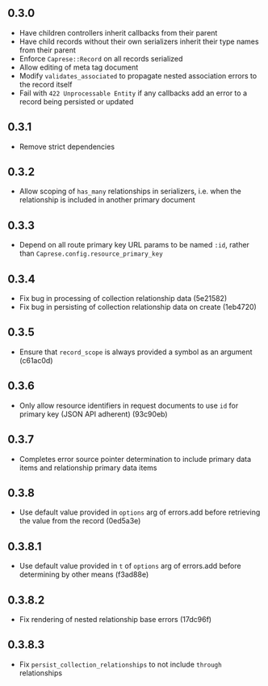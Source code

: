 ## 0.3.0

* Have children controllers inherit callbacks from their parent
* Have child records without their own serializers inherit their type names from their parent
* Enforce `Caprese::Record` on all records serialized
* Allow editing of meta tag document
* Modify `validates_associated` to propagate nested association errors to the record itself
* Fail with `422 Unprocessable Entity` if any callbacks add an error to a record being persisted or updated

## 0.3.1

* Remove strict dependencies

## 0.3.2

* Allow scoping of `has_many` relationships in serializers, i.e. when the relationship is included in another primary document

## 0.3.3

* Depend on all route primary key URL params to be named `:id`, rather than `Caprese.config.resource_primary_key`

## 0.3.4

* Fix bug in processing of collection relationship data (5e21582)
* Fix bug in persisting of collection relationship data on create (1eb4720)

## 0.3.5

* Ensure that `record_scope` is always provided a symbol as an argument (c61ac0d)

## 0.3.6

* Only allow resource identifiers in request documents to use `id` for primary key (JSON API adherent) (93c90eb)

## 0.3.7

* Completes error source pointer determination to include primary data items and relationship primary data items

## 0.3.8

* Use default value provided in `options` arg of errors.add before retrieving the value from the record (0ed5a3e)

## 0.3.8.1

* Use default value provided in `t` of `options` arg of errors.add before determining by other means (f3ad88e)

## 0.3.8.2

* Fix rendering of nested relationship base errors (17dc96f)

## 0.3.8.3

* Fix `persist_collection_relationships` to not include `through` relationships
